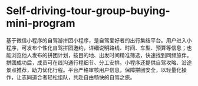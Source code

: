 # Self-driving-tour-group-buying-mini-program
基于微信小程序的自驾游拼团小程序，是自驾爱好者的出行集结平台。用户进入小程序，可发布个性化自驾拼团邀约，详细说明路线、时间、车型、预算等信息；也能浏览他人发布的拼团计划，按目的地、出发时间精准筛选，快速找到同频旅伴。拼团成功后，成员可在线沟通行程细节、分工安排。小程序还提供自驾攻略、沿途景点推荐，助力优化行程。平台严格审核用户信息，保障拼团安全，以轻量化操作，让志同道合者轻松组队，共赴自由畅快的自驾之旅。 
